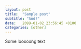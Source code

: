 ```yaml
---
layout: post
title:  "Sample post"
subtitle: "And!"
date:   2099-01-02 23:56:45 +0100
categories: [other]
---
```


Some looooong text